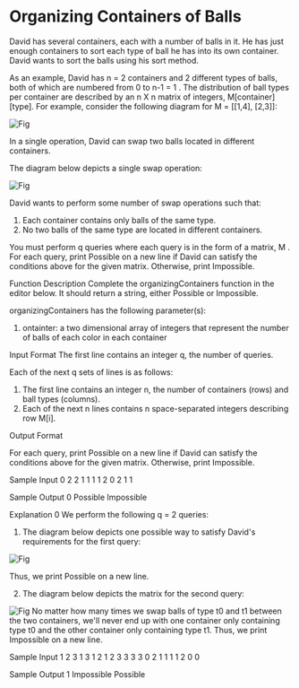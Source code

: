 # Organizing Containers of Balls

David has several containers, each with a number of balls in it. He has just enough containers to sort each type of ball he has into its own container. David wants to sort the balls using his sort method.

As an example, David has n = 2 containers and 2 different types of balls, both of which are numbered from 0 to n-1 = 1 . The distribution of ball types per container are described by an  n X n matrix of integers, M[container][type]. For example, consider the following diagram for M = [[1,4], [2,3]]:

![Fig](https://s3.amazonaws.com/hr-challenge-images/0/1485811368-9e78c98652-swapping-balls.png)

In a single operation, David can swap two balls located in different containers.

The diagram below depicts a single swap operation:

![Fig](https://s3.amazonaws.com/hr-challenge-images/0/1485811849-e97b84e218-swapping-balls-ps-1.png)

David wants to perform some number of swap operations such that:
1. Each container contains only balls of the same type.
2. No two balls of the same type are located in different containers.

You must perform q queries where each query is in the form of a matrix, M . For each query, print Possible on a new line if David can satisfy the conditions above for the given matrix. Otherwise, print Impossible.

Function Description
Complete the organizingContainers function in the editor below. It should return a string, either Possible or Impossible.

organizingContainers has the following parameter(s):
1. ontainter: a two dimensional array of integers that represent the number of balls of each color in each container

Input Format
The first line contains an integer q, the number of queries.

Each of the next q sets of lines is as follows:
1. The first line contains an integer n, the number of containers (rows) and ball types (columns).
2. Each of the next n lines contains n space-separated integers describing row M[i].

Output Format

For each query, print Possible on a new line if David can satisfy the conditions above for the given matrix. Otherwise, print Impossible.

Sample Input 0
2
2
1 1
1 1
2
0 2
1 1

Sample Output 0
Possible
Impossible

Explanation 0
We perform the following q = 2 queries:
1. The diagram below depicts one possible way to satisfy David's requirements for the first query: 

![Fig](https://s3.amazonaws.com/hr-challenge-images/0/1485813936-37f8a37dad-swapping-balls-sample-0-0.png)

Thus, we print Possible on a new line.

2. The diagram below depicts the matrix for the second query: 

![Fig](https://s3.amazonaws.com/hr-challenge-images/0/1485814141-d283776840-swapping-balls-sample-0-2.png)
No matter how many times we swap balls of type t0 and t1 between the two containers, we'll never end up with one container only containing type t0  and the other container only containing type t1. Thus, we print Impossible on a new line.

Sample Input 1
2
3
1 3 1
2 1 2
3 3 3
3
0 2 1
1 1 1
2 0 0

Sample Output 1
Impossible
Possible


